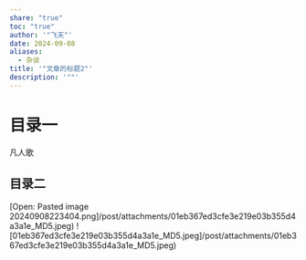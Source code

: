 ```yaml
---
share: "true"
toc: "true"
author: '"飞天"'
date: 2024-09-08
aliases:
  - 杂谈
title: '"文章的标题2"'
description: '""'
---
```


# 目录一

凡人歌
## 目录二

[Open: Pasted image 20240908223404.png]/post/attachments/01eb367ed3cfe3e219e03b355d4a3a1e_MD5.jpeg)
![01eb367ed3cfe3e219e03b355d4a3a1e_MD5.jpeg]/post/attachments/01eb367ed3cfe3e219e03b355d4a3a1e_MD5.jpeg)